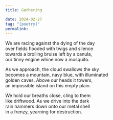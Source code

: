 ```yaml
---
title: Gathering

date: 2024-02-27
tag: "[poetry]"
permalink:
---
```


We are racing against the dying of the day    
over fields flooded with twigs and silence  
towards a broiling bruise left by a canula,   
our tinny engine whine now a mosquito.   

As we approach, the cloud swallows the sky  
becomes a mountain, navy blue, with illuminated    
golden caves. Above our heads it towers,    
an impossible island on this empty plain. 

We hold our breaths close, cling to them   
like driftwood. As we drive into the dark   
rain hammers down onto our metal shell    
in a frenzy,  yearning for destruction. 
